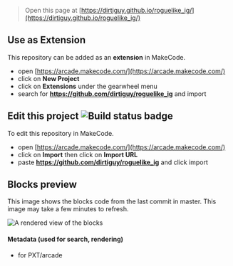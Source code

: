  


> Open this page at [https://dirtiguy.github.io/roguelike_ig/](https://dirtiguy.github.io/roguelike_ig/)

## Use as Extension

This repository can be added as an **extension** in MakeCode.

* open [https://arcade.makecode.com/](https://arcade.makecode.com/)
* click on **New Project**
* click on **Extensions** under the gearwheel menu
* search for **https://github.com/dirtiguy/roguelike_ig** and import

## Edit this project ![Build status badge](https://github.com/dirtiguy/roguelike_ig/workflows/MakeCode/badge.svg)

To edit this repository in MakeCode.

* open [https://arcade.makecode.com/](https://arcade.makecode.com/)
* click on **Import** then click on **Import URL**
* paste **https://github.com/dirtiguy/roguelike_ig** and click import

## Blocks preview

This image shows the blocks code from the last commit in master.
This image may take a few minutes to refresh.

![A rendered view of the blocks](https://github.com/dirtiguy/roguelike_ig/raw/master/.github/makecode/blocks.png)

#### Metadata (used for search, rendering)

* for PXT/arcade
<script src="https://makecode.com/gh-pages-embed.js"></script><script>makeCodeRender("{{ site.makecode.home_url }}", "{{ site.github.owner_name }}/{{ site.github.repository_name }}");</script>
